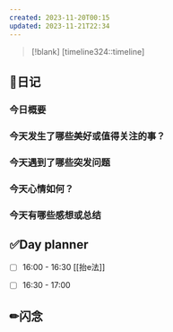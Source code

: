 ```yaml
---
created: 2023-11-20T00:15
updated: 2023-11-21T22:34
---
```

> [!blank] 
> [timeline324::timeline]
## 📓日记
### 今日概要


### 今天发生了哪些美好或值得关注的事？


### 今天遇到了哪些突发问题


### 今天心情如何？


### 今天有哪些感想或总结


## ✅Day planner
- [ ] 16:00 - 16:30 [[抬e法]]
- [ ] 16:30 - 17:00 


## ✏闪念